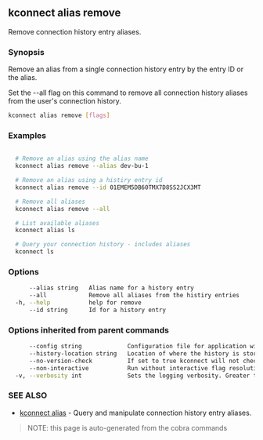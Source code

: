 ## kconnect alias remove

Remove connection history entry aliases.

### Synopsis


Remove an alias from a single connection history entry by the entry ID or the 
alias.

Set the --all flag on this command to remove all connection history aliases from
the user's connection history.


```bash
kconnect alias remove [flags]
```

### Examples

```bash

  # Remove an alias using the alias name
  kconnect alias remove --alias dev-bu-1

  # Remove an alias using a histiry entry id
  kconnect alias remove --id 01EMEM5DB60TMX7D8SS2JCX3MT

  # Remove all aliases
  kconnect alias remove --all

  # List available aliases
  kconnect alias ls

  # Query your connection history - includes aliases
  kconnect ls

```

### Options

```bash
      --alias string   Alias name for a history entry
      --all            Remove all aliases from the histiry entries
  -h, --help           help for remove
      --id string      Id for a history entry
```

### Options inherited from parent commands

```bash
      --config string             Configuration file for application wide defaults. (default "$HOME/.kconnect/config.yaml")
      --history-location string   Location of where the history is stored. (default "$HOME/.kconnect/history.yaml")
      --no-version-check          If set to true kconnect will not check for a newer version
      --non-interactive           Run without interactive flag resolution
  -v, --verbosity int             Sets the logging verbosity. Greater than 0 is debug and greater than 9 is trace.
```

### SEE ALSO

* [kconnect alias](alias.md)	 - Query and manipulate connection history entry aliases.


> NOTE: this page is auto-generated from the cobra commands
